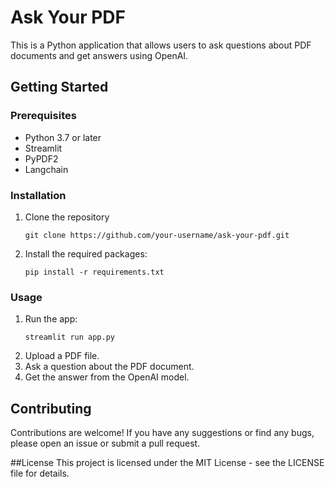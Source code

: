 # Ask Your PDF
This is a Python application that allows users to ask questions about PDF documents and get answers using OpenAI.

## Getting Started
### Prerequisites
- Python 3.7 or later
- Streamlit
- PyPDF2
- Langchain
### Installation
1. Clone the repository
   <pre><code>git clone https://github.com/your-username/ask-your-pdf.git</code></pre>
   
2. Install the required packages:
    <pre><code>pip install -r requirements.txt</code></pre>
    
### Usage
1. Run the app:
   <pre><code>streamlit run app.py</code></pre>
2. Upload a PDF file.
3. Ask a question about the PDF document.
4. Get the answer from the OpenAI model.

## Contributing
Contributions are welcome! If you have any suggestions or find any bugs, please open an issue or submit a pull request.

##License
This project is licensed under the MIT License - see the LICENSE file for details.
